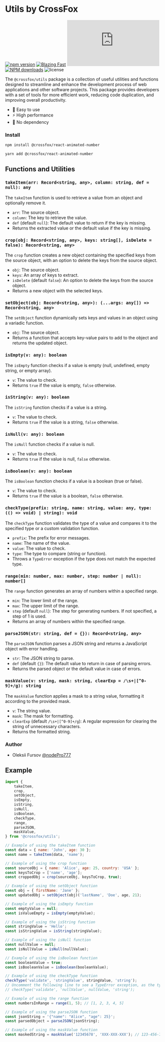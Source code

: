 # Utils by CrossFox

[![npm version](https://badge.fury.io/js/@crossfox%2Futils.svg)](https://www.npmjs.com/package/@crossfox/utils)
[![Blazing Fast](https://badgen.now.sh/badge/speed/blazing%20%F0%9F%94%A5/green)](https://unpkg.com/@crossfox/utils)
[![gzip size](http://img.badgesize.io/https://unpkg.com/@crossfox/utils/dist/index.js?compression=gzip)](https://unpkg.com/@crossfox/utils/dist/index.js)
[![NPM downloads][download-image]][download-url]
![license](https://badgen.now.sh/badge/license/Apache-2.0)

[download-image]: https://img.shields.io/npm/dm/@crossfox/utils.svg?style=flat-square

[download-url]: https://npmjs.org/package/@crossfox/utils


The `@crossfox/utils` package is a collection of useful utilities and functions designed to streamline and enhance the development process of web applications and other software projects. This package provides developers with a set of tools for more efficient work, reducing code duplication, and improving overall productivity.

* 🌟 Easy to use
* ⚡ High performance
* 🔗 No dependency


### Install

```bash
npm install @crossfox/react-animated-number
```

```bash
yarn add @crossfox/react-animated-number
```

## Functions and Utilities

### `takeItem(arr: Record<string, any>, column: string, def = null): any`

The `takeItem` function is used to retrieve a value from an object and optionally remove it.

- `arr`: The source object.
- `column`: The key to retrieve the value.
- `def` (default `null`): The default value to return if the key is missing.
- Returns the extracted value or the default value if the key is missing.

### `crop(obj: Record<string, any>, keys: string[], isDelete = false): Record<string, any>`

The `crop` function creates a new object containing the specified keys from the source object, with an option to delete the keys from the source object.

- `obj`: The source object.
- `keys`: An array of keys to extract.
- `isDelete` (default `false`): An option to delete the keys from the source object.
- Returns a new object with the selected keys.

### `setObject(obj: Record<string, any>): (...args: any[]) => Record<string, any>`

The `setObject` function dynamically sets keys and values in an object using a variadic function.

- `obj`: The source object.
- Returns a function that accepts key-value pairs to add to the object and returns the updated object.

### `isEmpty(v: any): boolean`

The `isEmpty` function checks if a value is empty (null, undefined, empty string, or empty array).

- `v`: The value to check.
- Returns `true` if the value is empty, `false` otherwise.

### `isString(v: any): boolean`

The `isString` function checks if a value is a string.

- `v`: The value to check.
- Returns `true` if the value is a string, `false` otherwise.

### `isNull(v: any): boolean`

The `isNull` function checks if a value is null.

- `v`: The value to check.
- Returns `true` if the value is null, `false` otherwise.

### `isBoolean(v: any): boolean`

The `isBoolean` function checks if a value is a boolean (true or false).

- `v`: The value to check.
- Returns `true` if the value is a boolean, `false` otherwise.

### `checkType(prefix: string, name: string, value: any, type: (() => void) | string): void`

The `checkType` function validates the type of a value and compares it to the specified type or a custom validation function.

- `prefix`: The prefix for error messages.
- `name`: The name of the value.
- `value`: The value to check.
- `type`: The type to compare (string or function).
- Throws a `TypeError` exception if the type does not match the expected type.

### `range(min: number, max: number, step: number | null): number[]`

The `range` function generates an array of numbers within a specified range.

- `min`: The lower limit of the range.
- `max`: The upper limit of the range.
- `step` (default `null`): The step for generating numbers. If not specified, a step of 1 is used.
- Returns an array of numbers within the specified range.

### `parseJSON(str: string, def = {}): Record<string, any>`

The `parseJSON` function parses a JSON string and returns a JavaScript object with error handling.

- `str`: The JSON string to parse.
- `def` (default `{}`): The default value to return in case of parsing errors.
- Returns the parsed object or the default value in case of errors.

### `maskValue(v: string, mask: string, clearExp = /\s+|[^0-9]+/g): string`

The `maskValue` function applies a mask to a string value, formatting it according to the provided mask.

- `v`: The string value.
- `mask`: The mask for formatting.
- `clearExp` (default `/\s+|[^0-9]+/g`): A regular expression for clearing the string of unnecessary characters.
- Returns the formatted string.


### Author

- Oleksii Fursov [@nodePro777](https://t.me/nodePro777)


## Example

```js
import {
	takeItem,
	crop,
	setObject,
	isEmpty,
	isString,
	isNull,
	isBoolean,
	checkType,
	range,
	parseJSON,
	maskValue,
} from '@crossfox/utils';

// Example of using the takeItem function
const data = { name: 'John', age: 30 };
const name = takeItem(data, 'name');

// Example of using the crop function
const sourceObj = { name: 'Alice', age: 25, country: 'USA' };
const keysToCrop = ['name', 'age'];
const croppedObj = crop(sourceObj, keysToCrop, true);

// Example of using the setObject function
const obj = { firstName: 'Jane' };
const updatedObj = setObject(obj)('lastName', 'Doe', age, 21);

// Example of using the isEmpty function
const emptyValue = null;
const isValueEmpty = isEmpty(emptyValue);

// Example of using the isString function
const stringValue = 'Hello';
const isStringValue = isString(stringValue);

// Example of using the isNull function
const nullValue = null;
const isNullValue = isNull(nullValue);

// Example of using the isBoolean function
const booleanValue = true;
const isBooleanValue = isBoolean(booleanValue);

// Example of using the checkType function
checkType('validate', 'stringValue', stringValue, 'string');
// Uncomment the following line to see a TypeError exception, as the type 'string' does not match the nullValue variable
// checkType('validate', 'nullValue', nullValue, 'string');

// Example of using the range function
const numbersInRange = range(1, 5); // [1, 2, 3, 4, 5]

// Example of using the parseJSON function
const jsonString = '{"name": "Alice", "age": 25}';
const parsedObject = parseJSON(jsonString); 

// Example of using the maskValue function
const maskedString = maskValue('12345678', 'XXX-XXX-XXX'); // 123-456-789
```
